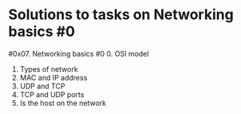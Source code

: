 # Solutions to tasks on Networking basics #0
#0x07. Networking basics #0
0. OSI model
1. Types of network
2. MAC and IP address
3. UDP and TCP
4. TCP and UDP ports
5. Is the host on the network